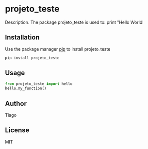 # projeto_teste

Description. 
The package projeto_teste is used to:
print "Hello World!

## Installation

Use the package manager [pip](https://pip.pypa.io/en/stable/) to install projeto_teste

```bash
pip install projeto_teste
```

## Usage

```python
from projeto_teste import hello
hello.my_function()
```

## Author
Tiago

## License
[MIT](https://choosealicense.com/licenses/mit/)
